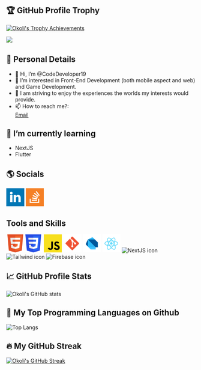 
## 🏆 GitHub Profile Trophy 
[![Okoli's Trophy Achievements](https://github-profile-trophy.vercel.app/?username=CodeDeveloper19&theme=gruvbox)](https://github.com/ryo-ma/github-profile-trophy)

![](https://komarev.com/ghpvc/?username=CodeDeveloper19)

## 👨 Personal Details
- 👋 Hi, I’m @CodeDeveloper19
- 👀 I’m interested in Front-End Development (both mobile aspect and web) and Game Development.
- 💼 I am striving to enjoy the experiences the worlds my interests would provide.
- 📫 How to reach me?:  
    [Email](mailto:okoli555aka@gmail.com)
    
## 🌱 I’m currently learning 
* NextJS
* Flutter

## 🌎 Socials 
[<img src="https://raw.githubusercontent.com/edent/SuperTinyIcons/master/images/svg/linkedin.svg" width="48px" height="48px">](https://stackoverflow.com/users/17683986/akachukwu)
[<img src="https://raw.githubusercontent.com/edent/SuperTinyIcons/master/images/svg/stackoverflow.svg" width="48px" height="48px">](https://stackoverflow.com/users/17683986/akachukwu)

## Tools and Skills
<img src="https://raw.githubusercontent.com/edent/SuperTinyIcons/master/images/svg/html5.svg" width="48px" height="48px" alt="HTML5 icon"><img src="https://raw.githubusercontent.com/edent/SuperTinyIcons/master/images/svg/css3.svg" width="48px" height="48px" alt="CSS3 icon">
<img src="https://raw.githubusercontent.com/edent/SuperTinyIcons/master/images/svg/javascript.svg" width="48px" height="48px" alt="Javascript icon">
<img src="https://raw.githubusercontent.com/edent/SuperTinyIcons/master/images/svg/git.svg" width="48px" height="48px" alt="Git icon">
<img src="https://raw.githubusercontent.com/edent/SuperTinyIcons/master/images/svg/dart.svg" width="48px" height="48px" alt="Dart icon">
<img src="https://raw.githubusercontent.com/edent/SuperTinyIcons/master/images/svg/react.svg" width="48px" height="48px" alt="React icon">
<img src="https://static-00.iconduck.com/assets.00/next-js-icon-2048x2048-5dqjgeku.png" width="48px" height="48px" alt="NextJS icon">
<img src="https://encrypted-tbn0.gstatic.com/images?q=tbn:ANd9GcT6yRXL42wixlNWY39gFRhtQZEGIL0f4qbd7Pc9-3OIsUXnjJNZz2XKT5V8FPJ8Q0QKrjQ&usqp=CAU" width="fit-content" height="48px" alt="Tailwind icon">
<img src="https://cdn.freebiesupply.com/logos/large/2x/firebase-1-logo-png-transparent.png" width="40px" height="48px" alt="Firebase icon">

      
## 📈 GitHub Profile Stats 
![Okoli's GitHub stats](https://github-readme-stats.vercel.app/api?username=CodeDeveloper19&theme=gruvbox&show_icons=true)
    
## 💯 My Top Programming Languages on Github 
![Top Langs](https://github-readme-stats.vercel.app/api/top-langs/?username=CodeDeveloper19&theme=gruvbox_light&langs_count=10&layout=compact)

## 🔥 My GitHub Streak 
[![Okoli's GitHub Streak](https://github-readme-streak-stats.herokuapp.com?user=CodeDeveloper19&theme=radical)](https://git.io/streak-stats)


